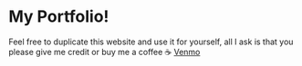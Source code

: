 # My Portfolio!

Feel free to duplicate this website and use it for yourself, all I ask is that you please give me credit or buy me a coffee ☕️ [Venmo](https://www.venmo.com/u/itaysarfaty)
